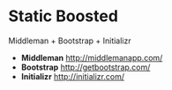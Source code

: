 Static Boosted
==============================

Middleman + Bootstrap + Initializr

- **Middleman** http://middlemanapp.com/
- **Bootstrap** http://getbootstrap.com/
- **Initializr** http://initializr.com/
